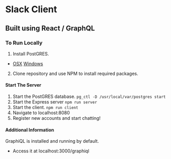 # Slack Client
## Built using React / GraphQL

### To Run Locally
1. Install PostGRES.
- [OSX](https://www.postgresql.org/download/macosx/) [Windows](https://www.postgresql.org/download/windows/)
2. Clone repository and use NPM to install required packages.

#### Start The Server
1. Start the PostGRES database.
```pg_ctl -D /usr/local/var/postgres start```
2. Start the Express server
```npm run server```
3. Start the client.
```npm run client```
4. Navigate to localhost:8080
5. Register new accounts and start chatting!

#### Additional Information
GraphiQL is installed and running by default.
- Access it at localhost:3000/graphiql
